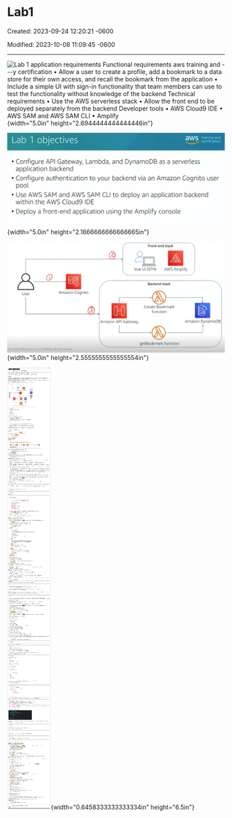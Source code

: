 # Lab1 

Created: 2023-09-24 12:20:21 -0600

Modified: 2023-10-08 11:09:45 -0600

---

![Lab 1 application requirements Functional requirements aws training and ---y certification • Allow a user to create a profile, add a bookmark to a data store for their own access, and recall the bookmark from the application • Include a simple UI with sign-in functionality that team members can use to test the functionality without knowledge of the backend Technical requirements • Use the AWS serverless stack • Allow the front end to be deployed separately from the backend Developer tools • AWS Cloud9 IDE • AWS SAM and AWS SAM CLI • Amplify ](../../../media/AWS-Developing-Serverless-Solutions-on-AWS-Module-6-Lab1-image1.png){width="5.0in" height="2.6944444444444446in"}





![Lab 1 objectives training and ---y certification • Configure API Gateway, Lambda, and DynamoDB as a serverless application backend • Configure authentication to your backend via an Amazon Cognito user pool • Use AWS SAM and AWS SAM CLI to deploy an application backend within the AWS Cloud9 IDE • Deploy a front-end application using the Amplify console ](../../../media/AWS-Developing-Serverless-Solutions-on-AWS-Module-6-Lab1-image2.png){width="5.0in" height="2.1666666666666665in"}



![Front-end stack Vue UI (SPA) AWS Amplify User Amazon Cognito Backend stack Create Bookmark function {Amazon API Gateway getBookmark function Amazon DynamoDB )21 Amazon Web Services, Inc. or its Affiliates. All rights reserved. ](../../../media/AWS-Developing-Serverless-Solutions-on-AWS-Module-6-Lab1-image3.png){width="5.0in" height="2.5555555555555554in"}



![](../../../media/AWS-Developing-Serverless-Solutions-on-AWS-Module-6-Lab1-image4.png){width="0.6458333333333334in" height="6.5in"}






